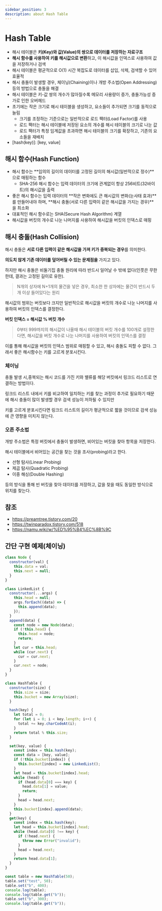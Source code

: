 ```yaml
---
sidebar_position: 3
description: about Hash Table
---
```


# Hash Table

- 해시 테이블은 **키(Key)와 값(Value)의 쌍으로 데이터를 저장하는 자료구조**
- **해시 함수를 사용하여 키를 해시값으로 변환**하고, 이 해시값을 인덱스로 사용하여 값을 저장하거나 검색
- 해시 테이블은 평균적으로 O(1) 시간 복잡도로 데이터를 삽입, 삭제, 검색할 수 있어 효율적
- 해시 충돌이 발생할 경우, 체이닝(Chaining)이나 개방 주소법(Open Addressing) 등의 방법으로 충돌을 해결
- 해시 테이블은 키-값 쌍의 개수가 많아질수록 메모리 사용량이 증가, 충돌가능성 증가로 인한 오버헤드
- 초기에는 작은 크기로 해시 테이블을 생성하고, 요소들이 추가되면 크기를 동적으로 늘림
  - 크기를 조정하는 기준으로는 일반적으로 로드 팩터(Load Factor)를 사용
  - 로드 팩터는 해시 테이블에 저장된 요소의 개수를 해시 테이블의 크기로 나눈 값
  - 로드 팩터가 특정 임계값을 초과하면 해시 테이블의 크기를 확장하고, 기존의 요소들을 재배치
- [hash(key)]: [key, value]

## 해시 함수(Hash Function)

- 해시 함수는 **임의의 길이의 데이터를 고정된 길이의 해시값(일반적으로 정수)**으로 매핑하는 함수
  - SHA-256 해시 함수는 입력 데이터의 크기에 관계없이 항상 256비트(32바이트)의 해시값을 출력
- 좋은 해시 함수는 입력 데이터의 **작은 변화에도 큰 해시값의 변화(눈사태 효과)**를 만들어내야 하며, **해시 충돌(서로 다른 입력이 같은 해시값을 가지는 경우)**을 최소화
- 대표적인 해시 함수로는 SHA(Secure Hash Algorithm) 계열
- 해시값을 버킷의 개수로 나눈 나머지를 사용하여 해시값을 버킷의 인덱스로 매핑

## 해시 충돌(Hash Collision)

해시 충돌은 **서로 다른 입력이 같은 해시값을 가져 키가 중복되는 경우**를 의미한다.

**의도치 않게 기존 데이터를 덮어버릴 수 있는 문제점을** 가지고 있다.

하지만 해시 충돌은 비둘기집 충돌 원리에 따라 반드시 일어날 수 밖에 없다(인풋은 무한한데, 결과는 고정된 길이로 유한).

> N개의 상자에 N+1개의 물건을 넣은 경우, 최소한 한 상자에는 물건이 반드시 두 개 이상 들어있다는 원리

<!-- 반드시 버킷의 개수가 해시값의 개수와 동일할 필요는 없다 -->

해시값의 범위는 버킷보다 크지만 일반적으로 해시값을 버킷의 개수로 나눈 나머지를 사용하여 버킷의 인덱스를 결정한다.

**버킷 인덱스 = 해시값 % 버킷 개수**

> 0부터 999까지의 해시값이 나올때 해시 테이블의 버킷 개수를 100개로 설정한다면, 해시값을 버킷 개수로 나눈 나머지를 사용하여 버킷의 인덱스를 결정

이를 통해 해시값을 버킷의 인덱스 범위로 매핑할 수 있고, 해시 충돌도 피할 수 없다. 그래서 좋은 해시함수는 키를 고르게 분포시킨다.

### 체이닝

충돌 발생 시,중복되는 해시 코드를 가진 키와 밸류를 해당 버킷에서 링크드 리스트로 연결하는 방법이다.

링크드 리스트 내에서 키를 비교하여 일치하는 키를 찾는 과정이 추가로 필요하기 때문에 해시 충돌이 많이 발생할 경우 검색 성능이 저하될 수 있지만

키를 고르게 분포시킨다면 링크드 리스트의 길이가 평균적으로 짧을 것이므로 검색 성능에 큰 영향을 미치지 않는다.

### 오픈 주소법

개방 주소법은 특정 버킷에서 충돌이 발생하면, 비어있는 버킷을 찾아 항목을 저장한다.

해시 테이블에서 비어있는 공간을 찾는 것을 조사(probing)라고 한다.

- 선형 탐사(Linear Probing)
- 제곱 탐사(Quadratic Probing)
- 이중 해싱(Double Hashing)

등의 방식을 통해 빈 버킷을 찾아 데이터를 저장하고, 값을 찾을 때도 동일한 방식으로 위치를 찾는다.

## 참조

- https://preamtree.tistory.com/20
- https://twinparadox.tistory.com/518
- https://namu.wiki/w/%ED%95%B4%EC%8B%9C

## 간단 구현 예제(체이닝)

```javascript
class Node {
  constructor(val) {
    this.data = val;
    this.next = null;
  }
}

class LinkedList {
  constructor(...args) {
    this.head = null;
    args.forEach((data) => {
      this.append(data);
    });
  }
  append(data) {
    const node = new Node(data);
    if (!this.head) {
      this.head = node;
      return;
    }
    let cur = this.head;
    while (cur.next) {
      cur = cur.next;
    }
    cur.next = node;
  }
}

class HashTable {
  constructor(size) {
    this.size = size;
    this.bucket = new Array(size);
  }

  hash(key) {
    let total = 0;
    for (let i = 0; i < key.length; i++) {
      total += key.charCodeAt(i);
    }
    return total % this.size;
  }

  set(key, value) {
    const index = this.hash(key);
    const data = [key, value];
    if (!this.bucket[index]) {
      this.bucket[index] = new LinkedList();
    }
    let head = this.bucket[index].head;
    while (head) {
      if (head.data[0] === key) {
        head.data[1] = value;
        return;
      }
      head = head.next;
    }
    this.bucket[index].append(data);
  }
  get(key) {
    const index = this.hash(key);
    let head = this.bucket[index].head;
    while (head.data[0] !== key) {
      if (!head.next) {
        throw new Error("invalid");
      }
      head = head.next;
    }
    return head.data[1];
  }
}

const table = new HashTable(50);
table.set("test", 50);
table.set("b", 400);
console.log(table);
console.log(table.get("b"));
table.set("b", 300);
console.log(table.get("b"));
```
